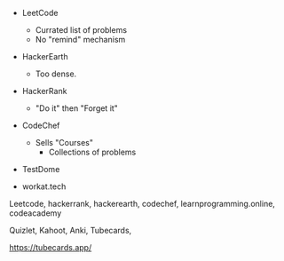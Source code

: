 - LeetCode

  - Currated list of problems
  - No "remind" mechanism

- HackerEarth

  - Too dense.

- HackerRank

  - "Do it" then "Forget it"

- CodeChef

  - Sells "Courses"
    - Collections of problems

- TestDome
- workat.tech

Leetcode, hackerrank, hackerearth, codechef, learnprogramming.online, codeacademy

Quizlet, Kahoot, Anki, Tubecards,

https://tubecards.app/
